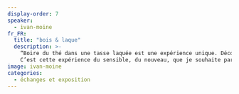 ```yaml
---
display-order: 7
speaker:
  - ivan-moine
fr_FR:
  title: "bois & laque"
  description: >-
    “Boire du thé dans une tasse laquée est une expérience unique. Découvrir que l’on ne s’y brûle pas les doigts est une surprise, sentir sa souplesse un étonnement, et la douceur sur les lèvres, un vrai bonheur.
    C’est cette expérience du sensible, du nouveau, que je souhaite partager avec le public.“<br>
image: ivan-moine
categories:
  - échanges et exposition
---
```



